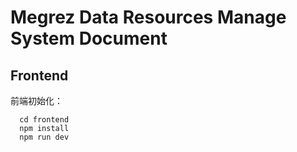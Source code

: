 # Megrez Data Resources Manage System Document

## Frontend
前端初始化：
```shell
  cd frontend
  npm install
  npm run dev
```

